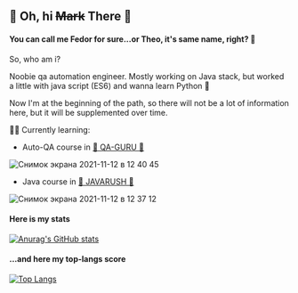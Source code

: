 ## 🌚 Oh, hi ~~Mark~~ There 🌚

#### You can call me Fedor for sure...or Theo, it's same name, right? 🤔

So, who am i?

Noobie qa automation engineer. Mostly working on Java stack, but worked a little with java script (ES6) and wanna learn Python 🐍

Now I'm at the beginning of the path, so there will not be a lot of information here, but it will be supplemented over time.


👨‍🎓 Currently learning:

* Auto-QA course in <a target="_blank" href="https://qa.guru">🚀  QA-GURU 🚀</a> 

![Снимок экрана 2021-11-12 в 12 40 45](https://user-images.githubusercontent.com/14010677/141448640-d78243f9-08c3-4eea-ae2d-03b380e0bc41.png)

* Java course in <a target="_blank" href="https://javarush.ru">🤖   JAVARUSH 🤖</a>


![Снимок экрана 2021-11-12 в 12 37 12](https://user-images.githubusercontent.com/14010677/141448673-e35bf00f-f1ac-4099-9ac2-bc9a7f5ffbf1.png)










#### Here is my stats
[![Anurag's GitHub stats](https://github-readme-stats.vercel.app/api?username=Noi8E&show_icons=true&theme=dracula)](https://github.com/anuraghazra/github-readme-stats)
#### ...and here my top-langs score
[![Top Langs](https://github-readme-stats.vercel.app/api/top-langs/?username=Noi8E&theme=dracula)](https://github.com/anuraghazra/github-readme-stats)


